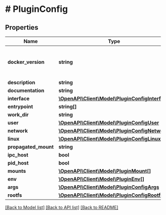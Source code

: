 # # PluginConfig

## Properties

Name | Type | Description | Notes
------------ | ------------- | ------------- | -------------
**docker_version** | **string** | Docker Version used to create the plugin | [optional] 
**description** | **string** |  | 
**documentation** | **string** |  | 
**interface** | [**\OpenAPI\Client\Model\PluginConfigInterface**](PluginConfigInterface.md) |  | 
**entrypoint** | **string[]** |  | 
**work_dir** | **string** |  | 
**user** | [**\OpenAPI\Client\Model\PluginConfigUser**](PluginConfigUser.md) |  | [optional] 
**network** | [**\OpenAPI\Client\Model\PluginConfigNetwork**](PluginConfigNetwork.md) |  | 
**linux** | [**\OpenAPI\Client\Model\PluginConfigLinux**](PluginConfigLinux.md) |  | 
**propagated_mount** | **string** |  | 
**ipc_host** | **bool** |  | 
**pid_host** | **bool** |  | 
**mounts** | [**\OpenAPI\Client\Model\PluginMount[]**](PluginMount.md) |  | 
**env** | [**\OpenAPI\Client\Model\PluginEnv[]**](PluginEnv.md) |  | 
**args** | [**\OpenAPI\Client\Model\PluginConfigArgs**](PluginConfigArgs.md) |  | 
**rootfs** | [**\OpenAPI\Client\Model\PluginConfigRootfs**](PluginConfigRootfs.md) |  | [optional] 

[[Back to Model list]](../../README.md#documentation-for-models) [[Back to API list]](../../README.md#documentation-for-api-endpoints) [[Back to README]](../../README.md)


